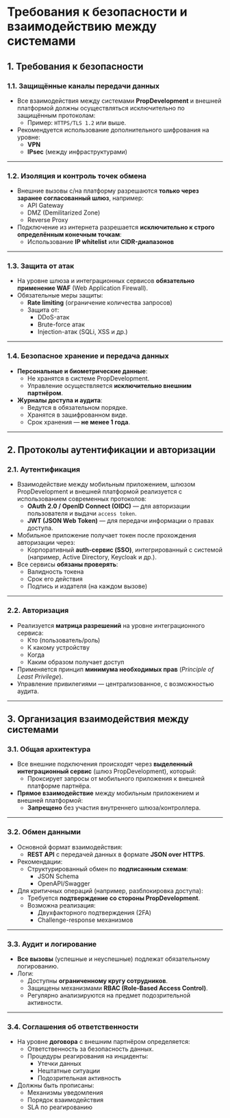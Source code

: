 # Требования к безопасности и взаимодействию между системами

## 1. Требования к безопасности

### 1.1. Защищённые каналы передачи данных

- Все взаимодействия между системами **PropDevelopment** и внешней платформой должны осуществляться исключительно по защищённым протоколам:
    - Пример: `HTTPS/TLS 1.2` или выше.
- Рекомендуется использование дополнительного шифрования на уровне:
    - **VPN**
    - **IPsec** (между инфраструктурами)

---

### 1.2. Изоляция и контроль точек обмена

- Внешние вызовы с/на платформу разрешаются **только через заранее согласованный шлюз**, например:
    - API Gateway
    - DMZ (Demilitarized Zone)
    - Reverse Proxy
- Подключение из интернета разрешается **исключительно к строго определённым конечным точкам**:
    - Использование **IP whitelist** или **CIDR-диапазонов**

---

### 1.3. Защита от атак

- На уровне шлюза и интеграционных сервисов **обязательно применение WAF** (Web Application Firewall).
- Обязательные меры защиты:
    - **Rate limiting** (ограничение количества запросов)
    - Защита от:
        - DDoS-атак
        - Brute-force атак
        - Injection-атак (SQLi, XSS и др.)

---

### 1.4. Безопасное хранение и передача данных

- **Персональные и биометрические данные**:
    - Не хранятся в системе PropDevelopment.
    - Управление осуществляется **исключительно внешним партнёром**.
- **Журналы доступа и аудита**:
    - Ведутся в обязательном порядке.
    - Хранятся в зашифрованном виде.
    - Срок хранения — **не менее 1 года**.

---

## 2. Протоколы аутентификации и авторизации

### 2.1. Аутентификация

- Взаимодействие между мобильным приложением, шлюзом PropDevelopment и внешней платформой реализуется с использованием современных протоколов:
    - **OAuth 2.0 / OpenID Connect (OIDC)** — для авторизации пользователя и выдачи `access token`.
    - **JWT (JSON Web Token)** — для передачи информации о правах доступа.
- Мобильное приложение получает токен после прохождения авторизации через:
    - Корпоративный **auth-сервис (SSO)**, интегрированный с системой (например, Active Directory, Keycloak и др.).
- Все сервисы **обязаны проверять**:
    - Валидность токена
    - Срок его действия
    - Подпись и издателя (на каждом вызове)

---

### 2.2. Авторизация

- Реализуется **матрица разрешений** на уровне интеграционного сервиса:
    - Кто (пользователь/роль)
    - К какому устройству
    - Когда
    - Каким образом получает доступ
- Применяется принцип **минимума необходимых прав** (*Principle of Least Privilege*).
- Управление привилегиями — централизованное, с возможностью аудита.

---

## 3. Организация взаимодействия между системами

### 3.1. Общая архитектура

- Все внешние подключения происходят через **выделенный интеграционный сервис** (шлюз PropDevelopment), который:
    - Проксирует запросы от мобильного приложения к внешней платформе партнёра.
- **Прямое взаимодействие** между мобильным приложением и внешней платформой:
    - **Запрещено** без участия внутреннего шлюза/контроллера.

---

### 3.2. Обмен данными

- Основной формат взаимодействия:
    - **REST API** с передачей данных в формате **JSON over HTTPS**.
- Рекомендации:
    - Структурированный обмен по **подписанным схемам**:
        - JSON Schema
        - OpenAPI/Swagger
- Для критичных операций (например, разблокировка доступа):
    - Требуется **подтверждение со стороны PropDevelopment**.
    - Возможна реализация:
        - Двухфакторного подтверждения (2FA)
        - Challenge-response механизмов

---

### 3.3. Аудит и логирование

- **Все вызовы** (успешные и неуспешные) подлежат обязательному логированию.
- Логи:
    - Доступны **ограниченному кругу сотрудников**.
    - Защищены механизмами **RBAC (Role-Based Access Control)**.
    - Регулярно анализируются на предмет подозрительной активности.

---

### 3.4. Соглашения об ответственности

- На уровне **договора** с внешним партнёром определяется:
    - Ответственность за безопасность данных.
    - Процедуры реагирования на инциденты:
        - Утечки данных
        - Нештатные ситуации
        - Подозрительная активность
- Должны быть прописаны:
    - Механизмы уведомления
    - Порядок взаимодействия
    - SLA по реагированию